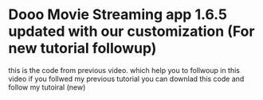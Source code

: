 # Dooo Movie Streaming app 1.6.5 updated with our customization (For new tutorial followup)
this is the code from previous video. which help you to follwoup in this video 
if you follwed my previous tutorial you can downlad this  code and follow my tutoiral (new)
